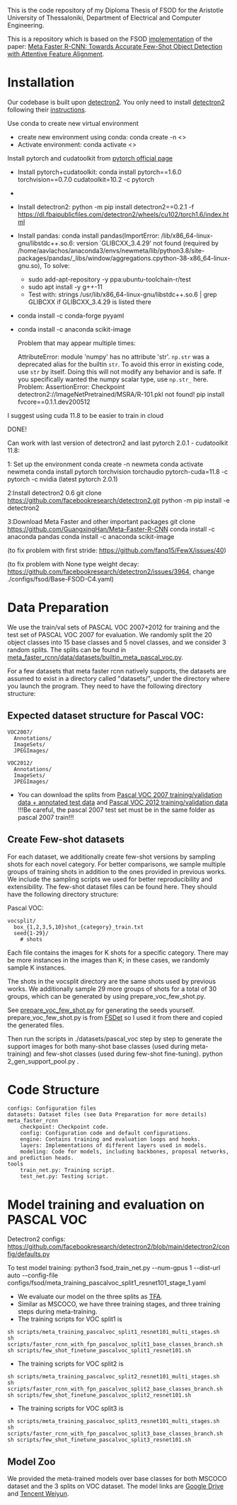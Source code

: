 This is the code repository of my Diploma Thesis of FSOD for the Aristotle University of Thessaloniki, Department of Electrical and Computer Engineering.

This is a repository which is based on the FSOD [implementation](https://github.com/GuangxingHan/Meta-Faster-R-CNN) of the paper: [Meta Faster R-CNN: Towards Accurate Few-Shot Object Detection with Attentive Feature Alignment](https://arxiv.org/abs/2104.07719). 


# Installation

Our codebase is built upon [detectron2](https://github.com/facebookresearch/detectron2). You only need to install [detectron2](https://github.com/facebookresearch/detectron2/blob/main/INSTALL.md) following their [instructions](https://detectron2.readthedocs.io/en/latest/tutorials/install.html).


Use conda to create new virtual environment

- create new environment using conda: conda create -n <<NAME>>
- Activate environment: conda activate <<NAME>>
  
Install pytorch and cudatoolkit from [pytorch official page](https://pytorch.org/get-started/previous-versions/)
- Install pytorch+cudatoolkit: conda install pytorch==1.6.0 torchvision==0.7.0 cudatoolkit=10.2 -c pytorch
- 
- Install detectron2: python -m pip install detectron2==0.2.1 -f https://dl.fbaipublicfiles.com/detectron2/wheels/cu102/torch1.6/index.html
- Install pandas: conda install pandas(ImportError: /lib/x86_64-linux-gnu/libstdc++.so.6: version `GLIBCXX_3.4.29' not found (required by /home/aavlachos/anaconda3/envs/newmeta/lib/python3.8/site-packages/pandas/_libs/window/aggregations.cpython-38-x86_64-linux-gnu.so), To solve:
  - sudo add-apt-repository -y ppa:ubuntu-toolchain-r/test
  - sudo apt install -y g++-11
  - Test with: strings /usr/lib/x86_64-linux-gnu/libstdc++.so.6 | grep GLIBCXX if GLIBCXX_3.4.29 is listed there
- conda install -c conda-forge pyyaml
- conda install -c anaconda scikit-image 
  
  Problem that may appear multiple times:

  AttributeError: module 'numpy' has no attribute 'str'.
  `np.str` was a deprecated alias for the builtin `str`. To avoid this error in existing code, use `str` by itself. Doing this will not modify any behavior and is safe. If you specifically wanted the numpy scalar type, use `np.str_` here.
Problem: AssertionError: Checkpoint detectron2://ImageNetPretrained/MSRA/R-101.pkl not found!
pip install fvcore==0.1.1.dev200512
  

  
I suggest using cuda 11.8 to be easier to train in cloud
  
  DONE!

  Can work with last version of detectron2 and last pytorch 2.0.1 - cudatoolkit 11.8:
  
  1: Set up the environment
  conda create -n newmeta
  conda activate newmeta
  conda install pytorch torchvision torchaudio pytorch-cuda=11.8 -c pytorch -c nvidia (latest pytorch 2.0.1)
  
  2:Install detectron2 0.6
  git clone https://github.com/facebookresearch/detectron2.git
  python -m pip install -e detectron2
  
  3:Download Meta Faster and other important packages
  git clone https://github.com/GuangxingHan/Meta-Faster-R-CNN
  conda install -c anaconda pandas
  conda install -c anaconda scikit-image 
  
(to fix problem with first stride: https://github.com/fanq15/FewX/issues/40)
  
(to fix problem with None type weight decay: https://github.com/facebookresearch/detectron2/issues/3964, change ./configs/fsod/Base-FSOD-C4.yaml)
  
# Data Preparation

We use the train/val sets of PASCAL VOC 2007+2012 for training and the test set of PASCAL VOC 2007 for evaluation. We randomly split the 20 object classes into 15 base classes and 5 novel classes, and we consider 3 random splits. The splits can be found in [meta_faster_rcnn/data/datasets/builtin_meta_pascal_voc.py](meta_faster_rcnn/data/datasets/builtin_meta_pascal_voc.py).

  For a few datasets that meta faster rcnn natively supports, the datasets are assumed to exist in a directory called "datasets/", under the directory where you launch the program. They need to have the following directory structure:

## Expected dataset structure for Pascal VOC:
```
VOC2007/
  Annotations/
  ImageSets/
  JPEGImages/
```
```
VOC2012/
  Annotations/
  ImageSets/
  JPEGImages/
```
- You can download the splits from [Pascal VOC 2007 training/validation data + annotated test data](http://host.robots.ox.ac.uk/pascal/VOC/voc2007/index.html) and [Pascal VOC 2012 training/validation data](http://host.robots.ox.ac.uk/pascal/VOC/voc2012/index.html)
  !!!Be careful, the pascal 2007 test set must be in the same folder as pascal 2007 train!!!
  
## Create Few-shot datasets

For each dataset, we additionally create few-shot versions by sampling shots for each novel category. For better comparisons, we sample multiple groups of training shots in addition to the ones provided in previous works. We include the sampling scripts we used for better reproducibility and extensibility. The few-shot dataset files can be found here. They should have the following directory structure:

Pascal VOC:
```
vocsplit/
  box_{1,2,3,5,10}shot_{category}_train.txt
  seed{1-29}/
    # shots
```

Each file contains the images for K shots for a specific category. There may be more instances in the images than K; in these cases, we randomly sample K instances.

The shots in the vocsplit directory are the same shots used by previous works. We additionally sample 29 more groups of shots for a total of 30 groups, which can be generated by using prepare_voc_few_shot.py.

See [prepare_voc_few_shot.py](datasets/pascal_voc/prepare_voc_few_shot.py) for generating the seeds yourself.
prepare_voc_few_shot.py is from [FSDet](https://github.com/ucbdrive/few-shot-object-detection) so I used it from there and copied the generated files.

Then run the scripts in ./datasets/pascal_voc step by step to generate the support images for both many-shot base classes (used during meta-training) and few-shot classes (used during few-shot fine-tuning).
python 2_gen_support_pool.py .

  
# Code Structure

    configs: Configuration files
    datasets: Dataset files (see Data Preparation for more details)
    meta_faster_rcnn
        checkpoint: Checkpoint code.
        config: Configuration code and default configurations.
        engine: Contains training and evaluation loops and hooks.
        layers: Implementations of different layers used in models.
        modeling: Code for models, including backbones, proposal networks, and prediction heads.
    tools
        train_net.py: Training script.
        test_net.py: Testing script.


  
# Model training and evaluation on PASCAL VOC

  Detectron2 configs: https://github.com/facebookresearch/detectron2/blob/main/detectron2/config/defaults.py

  
  To test model training:
  python3 fsod_train_net.py --num-gpus 1 --dist-url auto --config-file configs/fsod/meta_training_pascalvoc_split1_resnet101_stage_1.yaml

- We evaluate our model on the three splits as [TFA](https://github.com/ucbdrive/few-shot-object-detection).
- Similar as MSCOCO, we have three training stages, and three training steps during meta-training. 
- The training scripts for VOC split1 is 
```
sh scripts/meta_training_pascalvoc_split1_resnet101_multi_stages.sh
sh scripts/faster_rcnn_with_fpn_pascalvoc_split1_base_classes_branch.sh
sh scripts/few_shot_finetune_pascalvoc_split1_resnet101.sh
```
- The training scripts for VOC split2 is 
```
sh scripts/meta_training_pascalvoc_split2_resnet101_multi_stages.sh
sh scripts/faster_rcnn_with_fpn_pascalvoc_split2_base_classes_branch.sh
sh scripts/few_shot_finetune_pascalvoc_split2_resnet101.sh
```
- The training scripts for VOC split3 is 
```
sh scripts/meta_training_pascalvoc_split3_resnet101_multi_stages.sh
sh scripts/faster_rcnn_with_fpn_pascalvoc_split3_base_classes_branch.sh
sh scripts/few_shot_finetune_pascalvoc_split3_resnet101.sh
```

## Model Zoo 

We provided the meta-trained models over base classes for both MSCOCO dataset and the 3 splits on VOC dataset. The model links are [Google Drive](https://drive.google.com/drive/u/0/folders/11ODEuV1iaKRZp_XQgEfnuwmIK00FIv1S) and [Tencent Weiyun](https://share.weiyun.com/PeBdgBLY).

